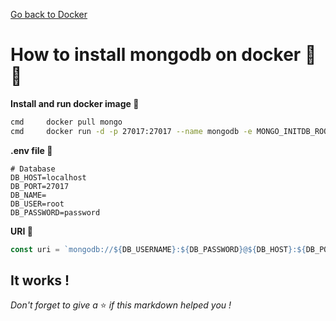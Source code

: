 [Go back to Docker](https://github.com/fabien-renaud/notes/blob/master/docker)

# How to install mongodb on docker 🔨🐳

**Install and run docker image 🐳**
```sh
cmd		docker pull mongo
cmd		docker run -d -p 27017:27017 --name mongodb -e MONGO_INITDB_ROOT_USERNAME=root -e MONGO_INITDB_ROOT_PASSWORD=password mongo
```

**.env file 🌳️**
```dotenv
# Database
DB_HOST=localhost
DB_PORT=27017
DB_NAME=
DB_USER=root
DB_PASSWORD=password
```

**URI 🌺**
```js
const uri = `mongodb://${DB_USERNAME}:${DB_PASSWORD}@${DB_HOST}:${DB_PORT}`;
```

## It works !
*Don't forget to give a* ⭐️ *if this markdown helped you !*
